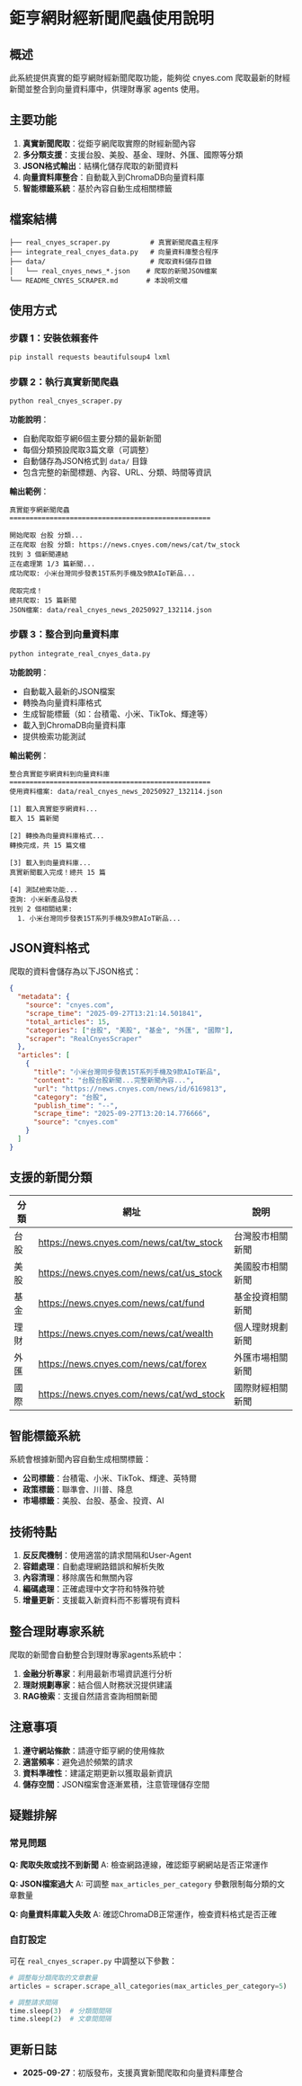 # 鉅亨網財經新聞爬蟲使用說明

## 概述
此系統提供真實的鉅亨網財經新聞爬取功能，能夠從 cnyes.com 爬取最新的財經新聞並整合到向量資料庫中，供理財專家 agents 使用。

## 主要功能
1. **真實新聞爬取**：從鉅亨網爬取實際的財經新聞內容
2. **多分類支援**：支援台股、美股、基金、理財、外匯、國際等分類
3. **JSON格式輸出**：結構化儲存爬取的新聞資料
4. **向量資料庫整合**：自動載入到ChromaDB向量資料庫
5. **智能標籤系統**：基於內容自動生成相關標籤

## 檔案結構
```
├── real_cnyes_scraper.py          # 真實新聞爬蟲主程序
├── integrate_real_cnyes_data.py   # 向量資料庫整合程序
├── data/                          # 爬取資料儲存目錄
│   └── real_cnyes_news_*.json    # 爬取的新聞JSON檔案
└── README_CNYES_SCRAPER.md       # 本說明文檔
```

## 使用方式

### 步驟 1：安裝依賴套件
```bash
pip install requests beautifulsoup4 lxml
```

### 步驟 2：執行真實新聞爬蟲
```bash
python real_cnyes_scraper.py
```

**功能說明**：
- 自動爬取鉅亨網6個主要分類的最新新聞
- 每個分類預設爬取3篇文章（可調整）
- 自動儲存為JSON格式到 `data/` 目錄
- 包含完整的新聞標題、內容、URL、分類、時間等資訊

**輸出範例**：
```
真實鉅亨網新聞爬蟲
==================================================

開始爬取 台股 分類...
正在爬取 台股 分類: https://news.cnyes.com/news/cat/tw_stock
找到 3 個新聞連結
正在處理第 1/3 篇新聞...
成功爬取: 小米台灣同步發表15T系列手機及9款AIoT新品...

爬取完成！
總共爬取: 15 篇新聞
JSON檔案: data/real_cnyes_news_20250927_132114.json
```

### 步驟 3：整合到向量資料庫
```bash
python integrate_real_cnyes_data.py
```

**功能說明**：
- 自動載入最新的JSON檔案
- 轉換為向量資料庫格式
- 生成智能標籤（如：台積電、小米、TikTok、輝達等）
- 載入到ChromaDB向量資料庫
- 提供檢索功能測試

**輸出範例**：
```
整合真實鉅亨網資料到向量資料庫
==================================================
使用資料檔案: data/real_cnyes_news_20250927_132114.json

[1] 載入真實鉅亨網資料...
載入 15 篇新聞

[2] 轉換為向量資料庫格式...
轉換完成，共 15 篇文檔

[3] 載入到向量資料庫...
真實新聞載入完成！總共 15 篇

[4] 測試檢索功能...
查詢: 小米新產品發表
找到 2 個相關結果:
  1. 小米台灣同步發表15T系列手機及9款AIoT新品...
```

## JSON資料格式

爬取的資料會儲存為以下JSON格式：

```json
{
  "metadata": {
    "source": "cnyes.com",
    "scrape_time": "2025-09-27T13:21:14.501841",
    "total_articles": 15,
    "categories": ["台股", "美股", "基金", "外匯", "國際"],
    "scraper": "RealCnyesScraper"
  },
  "articles": [
    {
      "title": "小米台灣同步發表15T系列手機及9款AIoT新品",
      "content": "台股台股新聞...完整新聞內容...",
      "url": "https://news.cnyes.com/news/id/6169813",
      "category": "台股",
      "publish_time": "--",
      "scrape_time": "2025-09-27T13:20:14.776666",
      "source": "cnyes.com"
    }
  ]
}
```

## 支援的新聞分類

| 分類 | 網址 | 說明 |
|------|------|------|
| 台股 | https://news.cnyes.com/news/cat/tw_stock | 台灣股市相關新聞 |
| 美股 | https://news.cnyes.com/news/cat/us_stock | 美國股市相關新聞 |
| 基金 | https://news.cnyes.com/news/cat/fund | 基金投資相關新聞 |
| 理財 | https://news.cnyes.com/news/cat/wealth | 個人理財規劃新聞 |
| 外匯 | https://news.cnyes.com/news/cat/forex | 外匯市場相關新聞 |
| 國際 | https://news.cnyes.com/news/cat/wd_stock | 國際財經相關新聞 |

## 智能標籤系統

系統會根據新聞內容自動生成相關標籤：

- **公司標籤**：台積電、小米、TikTok、輝達、英特爾
- **政策標籤**：聯準會、川普、降息
- **市場標籤**：美股、台股、基金、投資、AI

## 技術特點

1. **反反爬機制**：使用適當的請求間隔和User-Agent
2. **容錯處理**：自動處理網路錯誤和解析失敗
3. **內容清理**：移除廣告和無關內容
4. **編碼處理**：正確處理中文字符和特殊符號
5. **增量更新**：支援載入新資料而不影響現有資料

## 整合理財專家系統

爬取的新聞會自動整合到理財專家agents系統中：

1. **金融分析專家**：利用最新市場資訊進行分析
2. **理財規劃專家**：結合個人財務狀況提供建議
3. **RAG檢索**：支援自然語言查詢相關新聞

## 注意事項

1. **遵守網站條款**：請遵守鉅亨網的使用條款
2. **適當頻率**：避免過於頻繁的請求
3. **資料準確性**：建議定期更新以獲取最新資訊
4. **儲存空間**：JSON檔案會逐漸累積，注意管理儲存空間

## 疑難排解

### 常見問題

**Q: 爬取失敗或找不到新聞**
A: 檢查網路連線，確認鉅亨網網站是否正常運作

**Q: JSON檔案過大**
A: 可調整 `max_articles_per_category` 參數限制每分類的文章數量

**Q: 向量資料庫載入失敗**
A: 確認ChromaDB正常運作，檢查資料格式是否正確

### 自訂設定

可在 `real_cnyes_scraper.py` 中調整以下參數：

```python
# 調整每分類爬取的文章數量
articles = scraper.scrape_all_categories(max_articles_per_category=5)

# 調整請求間隔
time.sleep(3)  # 分類間間隔
time.sleep(2)  # 文章間間隔
```

## 更新日誌

- **2025-09-27**：初版發布，支援真實新聞爬取和向量資料庫整合